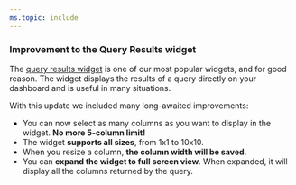 ```yaml
---
ms.topic: include
---
```


### Improvement to the Query Results widget

The [query results widget](https://docs.microsoft.com/azure/devops/report/dashboards/widget-catalog?view=azure-devops#query-results-widget) is one of our most popular widgets, and for good reason. The widget displays the results of a query directly on your dashboard and is useful in many situations.

With this update we included many long-awaited improvements:

* You can now select as many columns as you want to display in the widget. **No more 5-column limit!**
* The widget **supports all sizes**, from 1x1 to 10x10. 
* When you resize a column, **the column width will be saved**. 
* You can **expand the widget to full screen view**. When expanded, it will display all the columns returned by the query.
